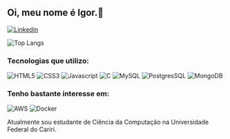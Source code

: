
## Oi, meu nome é Igor.🙂

[![Linkedin](https://img.shields.io/badge/LinkedIn-0077B5?style=for-the-badge&logo=linkedin&logoColor=white)](https://www.linkedin.com/in/igor-torquato-0b2b12149/)
<!--- [![Gmail](https://img.shields.io/badge/Gmail-D14836?style=for-the-badge&logo=gmail&logoColor=white)](igor.torquato.20@gmail.com)-->

![Top Langs](https://github-readme-stats.vercel.app/api/top-langs/?username=IgorTorquatto&layout=compact)

### Tecnologias que utilizo:

<img  src="https://img.shields.io/badge/HTML-239120?style=for-the-badge&logo=html5&logoColor=white" alt="HTML5"/>

<img  src="https://img.shields.io/badge/CSS-239120?&style=for-the-badge&logo=css3&logoColor=white" alt="CSS3"/>

<img  src="https://img.shields.io/badge/JavaScript-F7DF1E?style=for-the-badge&logo=javascript&logoColor=black" alt="Javascript"/>

<img src="https://img.shields.io/badge/C-00599C?style=for-the-badge&logo=c&logoColor=white" alt="C"/>

[comment]: <img src="https://img.shields.io/badge/Python-14354C?style=for-the-badge&logo=python&logoColor=white" alt="Python"/>

[comment]: <img src="https://img.shields.io/badge/Django-092E20?style=for-the-badge&logo=django&logoColor=white" alt="Django"/>

[comment]: <img  src="https://img.shields.io/badge/Node.js-43853D?style=for-the-badge&logo=node.js&logoColor=white" alt="Node.js"/>

[comment]: <img  src="https://img.shields.io/badge/TypeScript-007ACC?style=for-the-badge&logo=typescript&logoColor=white" alt="Typescript"/>

<img  src="https://img.shields.io/badge/MySQL-00000F?style=for-the-badge&logo=mysql&logoColor=white" alt="MySQL"/>

<img  src="https://img.shields.io/badge/PostgreSQL-316192?style=for-the-badge&logo=postgresql&logoColor=white" alt="PostgresSQL"/>

<img  src="https://img.shields.io/badge/MongoDB-4EA94B?style=for-the-badge&logo=mongodb&logoColor=white" alt="MongoDB"/>

[comment]: <img  src="https://img.shields.io/badge/Bootstrap-563D7C?style=for-the-badge&logo=bootstrap&logoColor=white" alt="Bootstrap"/>

[comment]: <img  src="https://img.shields.io/badge/React-20232A?style=for-the-badge&logo=react&logoColor=61DAFB" alt="React"/>

[comment]: <img  src="https://img.shields.io/badge/jQuery-0769AD?style=for-the-badge&logo=jquery&logoColor=white" alt="Jquery"/>

### Tenho bastante interesse em:

<img  src="https://img.shields.io/badge/Amazon_AWS-232F3E?style=for-the-badge&logo=amazon-aws&logoColor=white" alt="AWS"/>

<img  src="https://img.shields.io/badge/docker-%230db7ed.svg?style=for-the-badge&logo=docker&logoColor=white" alt="Docker"/>

Atualmente sou estudante de Ciência da Computação na Universidade Federal do Cariri.


